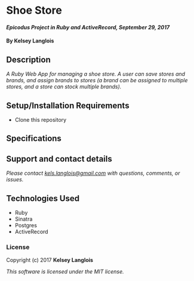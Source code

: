 # Shoe Store

#### _Epicodus Project in Ruby and ActiveRecord, September 29, 2017_

#### By Kelsey Langlois

## Description

_A Ruby Web App for managing a shoe store. A user can save stores and brands, and assign brands to stores (a brand can be assigned to multiple stores, and a store can stock multiple brands)._

## Setup/Installation Requirements

* Clone this repository

## Specifications

## Support and contact details

_Please contact [kels.langlois@gmail.com](mailto:kels.langlois@gmail.com) with questions, comments, or issues._

## Technologies Used

* Ruby
* Sinatra
* Postgres
* ActiveRecord

### License

Copyright (c) 2017 **Kelsey Langlois**

*This software is licensed under the MIT license.*
